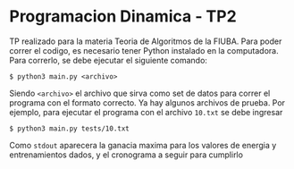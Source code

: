 # Programacion Dinamica - TP2

TP realizado para la materia Teoria de Algoritmos de la FIUBA. Para poder correr el codigo, es necesario tener Python instalado en la computadora.
Para correrlo, se debe ejecutar el siguiente comando:
```
$ python3 main.py <archivo>
```
Siendo `<archivo>` el archivo que sirva como set de datos para correr el programa con el formato correcto.
Ya hay algunos archivos de prueba. Por ejemplo, para ejecutar el programa con el archivo `10.txt` se debe ingresar
```
$ python3 main.py tests/10.txt
```
Como `stdout` aparecera la ganacia maxima para los valores de energia y entrenamientos dados, y el cronograma a seguir para cumplirlo
